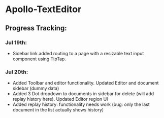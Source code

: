 # Apollo-TextEditor

## Progress Tracking:
### Jul 19th:
- Sidebar link added routing to a page with a resizable text input component using TipTap.

### Jul 20th:
- Added Toolbar and editor functionality. Updated Editor and document sidebar (dummy data)
- Added 3 Dot dropdown to documents in sidebar for delete (will add replay history here). Updated Editor region UI
- Added replay history: functionality needs work (bug: only the last document in the list actually shows history)
